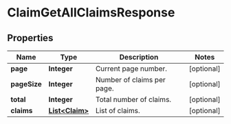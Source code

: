 

# ClaimGetAllClaimsResponse


## Properties

| Name | Type | Description | Notes |
|------------ | ------------- | ------------- | -------------|
|**page** | **Integer** | Current page number. |  [optional] |
|**pageSize** | **Integer** | Number of claims per page. |  [optional] |
|**total** | **Integer** | Total number of claims. |  [optional] |
|**claims** | [**List&lt;Claim&gt;**](Claim.md) | List of claims. |  [optional] |



